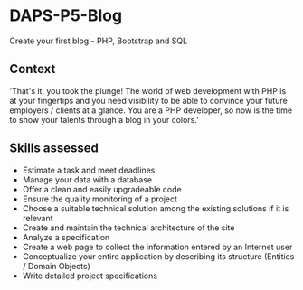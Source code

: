 # DAPS-P5-Blog
Create your first blog - PHP, Bootstrap and SQL

## Context
'That's it, you took the plunge! The world of web development with PHP is at your fingertips and you need visibility to be able to convince your future employers / clients at a glance. You are a PHP developer, so now is the time to show your talents through a blog in your colors.'

## Skills assessed
  * Estimate a task and meet deadlines
  * Manage your data with a database
  * Offer a clean and easily upgradeable code
  * Ensure the quality monitoring of a project
  * Choose a suitable technical solution among the existing solutions if it is relevant
  * Create and maintain the technical architecture of the site
  * Analyze a specification
  * Create a web page to collect the information entered by an Internet user
  * Conceptualize your entire application by describing its structure (Entities / Domain Objects)
  * Write detailed project specifications